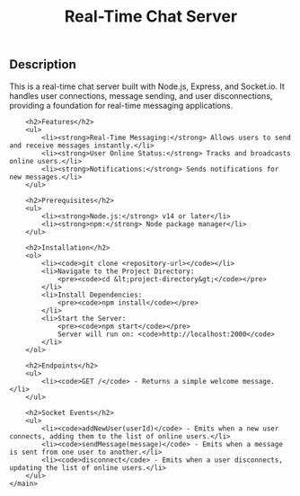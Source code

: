 <header>
        <h1>Real-Time Chat Server</h1>
    </header>
    <main>
        <h2>Description</h2>
        <p>This is a real-time chat server built with Node.js, Express, and Socket.io. It handles user connections, message sending, and user disconnections, providing a foundation for real-time messaging applications.</p>

        <h2>Features</h2>
        <ul>
            <li><strong>Real-Time Messaging:</strong> Allows users to send and receive messages instantly.</li>
            <li><strong>User Online Status:</strong> Tracks and broadcasts online users.</li>
            <li><strong>Notifications:</strong> Sends notifications for new messages.</li>
        </ul>

        <h2>Prerequisites</h2>
        <ul>
            <li><strong>Node.js:</strong> v14 or later</li>
            <li><strong>npm:</strong> Node package manager</li>
        </ul>

        <h2>Installation</h2>
        <ol>
            <li><code>git clone <repository-url></code></li>
            <li>Navigate to the Project Directory:
                <pre><code>cd &lt;project-directory&gt;</code></pre>
            </li>
            <li>Install Dependencies:
                <pre><code>npm install</code></pre>
            </li>
            <li>Start the Server:
                <pre><code>npm start</code></pre>
                Server will run on: <code>http://localhost:2000</code>
            </li>
        </ol>

        <h2>Endpoints</h2>
        <ul>
            <li><code>GET /</code> - Returns a simple welcome message.</li>
        </ul>

        <h2>Socket Events</h2>
        <ul>
            <li><code>addNewUser(userId)</code> - Emits when a new user connects, adding them to the list of online users.</li>
            <li><code>sendMessage(message)</code> - Emits when a message is sent from one user to another.</li>
            <li><code>disconnect</code> - Emits when a user disconnects, updating the list of online users.</li>
        </ul>
    </main>

